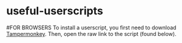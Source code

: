 # useful-userscripts
#FOR BROWSERS
To install a userscript, you first need to download [Tampermonkey](https://www.tampermonkey.net/). 
Then, open the raw link to the script (found below).

